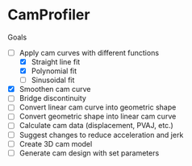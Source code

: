 # CamProfiler

Goals
-   [ ] Apply cam curves with different functions
    -   [X] Straight line fit
    -   [X] Polynomial fit
    -   [ ] Sinusoidal fit
-   [X] Smoothen cam curve
-   [ ] Bridge discontinuity
-   [ ] Convert linear cam curve into geometric shape
-   [ ] Convert geometric shape into linear cam curve
-   [ ] Calculate cam data (displacement, PVAJ, etc.)
-   [ ] Suggest changes to reduce acceleration and jerk
-   [ ] Create 3D cam model 
-   [ ] Generate cam design with set parameters